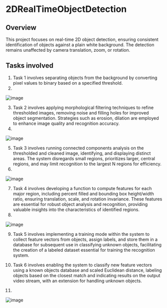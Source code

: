 # 2DRealTimeObjectDetection

  ## Overview
  This project focuses on real-time 2D object detection, ensuring consistent identification of objects against a plain white background. The detection remains unaffected by camera translation, zoom, or rotation.
  ## Tasks involved
1. Task 1 involves separating objects from the background by converting pixel values to binary based on a specified threshold.
2. 
![image](https://github.com/user-attachments/assets/bda60730-45c2-44c5-925b-775f0409525c)


3. Task 2 involves applying morphological filtering techniques to refine thresholded images, removing noise and filling holes for improved object segmentation. Strategies such as erosion, dilation are employed to enhance image quality and recognition accuracy.
4. 
![image](https://github.com/user-attachments/assets/9b2f87a3-beac-434c-affe-8304a93c7108)

5. Task 3 involves running connected components analysis on the thresholded and cleaned image, identifying, and displaying distinct areas. The system disregards small regions, prioritizes larger, central regions, and may limit recognition to the largest N regions for efficiency.
6. 
![image](https://github.com/user-attachments/assets/36370e6f-5bb0-4f43-93b2-956d4a67f6ac)

7. Task 4 involves developing a function to compute features for each major region, including percent filled and bounding box height/width ratio, ensuring translation, scale, and rotation invariance. These features are essential for robust object analysis and recognition, providing valuable insights into the characteristics of identified regions.
8. 
![image](https://github.com/user-attachments/assets/fc3987c5-d90a-45df-87b1-8d8a045da325)

9. Task 5 involves implementing a training mode within the system to collect feature vectors from objects, assign labels, and store them in a database for subsequent use in classifying unknown objects, facilitating the creation of a labeled dataset essential for training the recognition system.

10. Task 6 involves enabling the system to classify new feature vectors using a known objects database and scaled Euclidean distance, labeling objects based on the closest match and indicating results on the output video stream, with an extension for handling unknown objects.
11. 
![image](https://github.com/user-attachments/assets/d0daf2f2-1bb4-4700-a20a-5a1fe8653d78)
